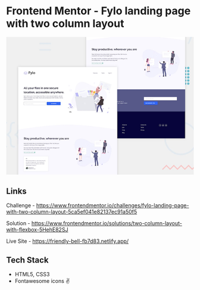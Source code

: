 # Frontend Mentor - Fylo landing page with two column layout

![Design preview for the Fylo landing page with two column layout challenge](./design/desktop-preview.jpg)

## Links
Challenge - https://www.frontendmentor.io/challenges/fylo-landing-page-with-two-column-layout-5ca5ef041e82137ec91a50f5

Solution - https://www.frontendmentor.io/solutions/two-column-layout-with-flexbox-5HehE82SJ

Live Site - https://friendly-bell-fb7d83.netlify.app/

## Tech Stack
- HTML5, CSS3
- Fontawesome icons ✌️
